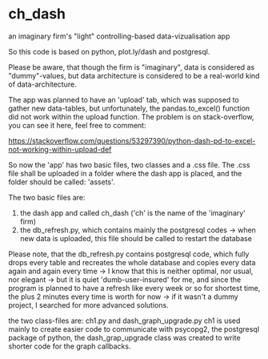# ch_dash
an imaginary firm's "light" controlling-based data-vizualisation app


So this code is based on python, plot.ly/dash and postgresql.

Please be aware, that though the firm is "imaginary", data is considered as "dummy"-values, but data architecture is considered to be a real-world kind of data-architecture.

The app was planned to have an 'upload' tab, which was supposed to gather new data-tables, but unfortunately, the pandas.to_excel() function did not work within the upload function. The problem is on stack-overflow, you can see it here, feel free to comment:

https://stackoverflow.com/questions/53297390/python-dash-pd-to-excel-not-working-within-upload-def

So now the 'app' has two basic files, two classes and a .css file. The .css file shall be uploaded in a folder where the dash app is placed, and the folder should be called: 'assets'.

The two basic files are: 
1. the dash app and called ch_dash ('ch' is the name of the 'imaginary' firm)
2. the db_refresh.py, which contains mainly the postgresql codes -> when new data is uploaded, this file should be called to restart the database

Please note, that the db_refresh.py contains postgresql code, which fully drops every table and recreates the whole database and copies every data again and again every time -> I know that this is neither optimal, nor usual, nor elegant -> but it is quiet 'dumb-user-insured' for me, and since the program is planned to have a refresh like every week or so for shortest time, the plus 2 minutes every time is worth for now -> if it wasn't a dummy project, I searched for more advanced solutions.

the two class-files are: ch1.py and dash_graph_upgrade.py
ch1 is used mainly to create easier code to communicate with psycopg2, the postgresql package of python, the dash_grap_upgrade class was created to write shorter code for the graph callbacks.
